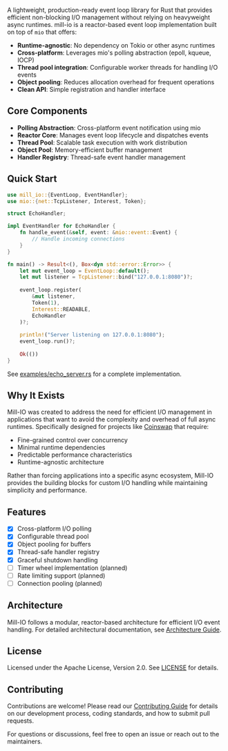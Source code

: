 A lightweight, production-ready event loop library for Rust that provides efficient non-blocking I/O management without relying on heavyweight async runtimes. mill-io is a reactor-based event loop implementation built on top of `mio` that offers:

- **Runtime-agnostic**: No dependency on Tokio or other async runtimes
- **Cross-platform**: Leverages mio's polling abstraction (epoll, kqueue, IOCP)
- **Thread pool integration**: Configurable worker threads for handling I/O events
- **Object pooling**: Reduces allocation overhead for frequent operations
- **Clean API**: Simple registration and handler interface

## Core Components

- **Polling Abstraction**: Cross-platform event notification using mio
- **Reactor Core**: Manages event loop lifecycle and dispatches events
- **Thread Pool**: Scalable task execution with work distribution
- **Object Pool**: Memory-efficient buffer management
- **Handler Registry**: Thread-safe event handler management

## Quick Start

```rust
use mill_io::{EventLoop, EventHandler};
use mio::{net::TcpListener, Interest, Token};

struct EchoHandler;

impl EventHandler for EchoHandler {
    fn handle_event(&self, event: &mio::event::Event) {
        // Handle incoming connections
    }
}

fn main() -> Result<(), Box<dyn std::error::Error>> {
    let mut event_loop = EventLoop::default();
    let mut listener = TcpListener::bind("127.0.0.1:8080")?;
    
    event_loop.register(
        &mut listener,
        Token(1),
        Interest::READABLE,
        EchoHandler
    )?;
    
    println!("Server listening on 127.0.0.1:8080");
    event_loop.run()?;
    
    Ok(())
}
```

See [examples/echo_server.rs](examples/echo_server.rs) for a complete implementation.

## Why It Exists

Mill-IO was created to address the need for efficient I/O management in applications that want to avoid the complexity and overhead of full async runtimes. Specifically designed for projects like [Coinswap](https://github.com/citadel-tech/coinswap) that require:

- Fine-grained control over concurrency
- Minimal runtime dependencies  
- Predictable performance characteristics
- Runtime-agnostic architecture

Rather than forcing applications into a specific async ecosystem, Mill-IO provides the building blocks for custom I/O handling while maintaining simplicity and performance.

## Features

- [x] Cross-platform I/O polling
- [x] Configurable thread pool
- [x] Object pooling for buffers
- [x] Thread-safe handler registry
- [x] Graceful shutdown handling
- [ ] Timer wheel implementation (planned)
- [ ] Rate limiting support (planned)
- [ ] Connection pooling (planned)

## Architecture

Mill-IO follows a modular, reactor-based architecture for efficient I/O event handling. For detailed architectural documentation, see [Architecture Guide](./docs/Arch.md).

## License

Licensed under the Apache License, Version 2.0. See [LICENSE](LICENSE) for details.

## Contributing

Contributions are welcome! Please read our [Contributing Guide](CONTRIBUTING.md) for details on our development process, coding standards, and how to submit pull requests.

For questions or discussions, feel free to open an issue or reach out to the maintainers.
